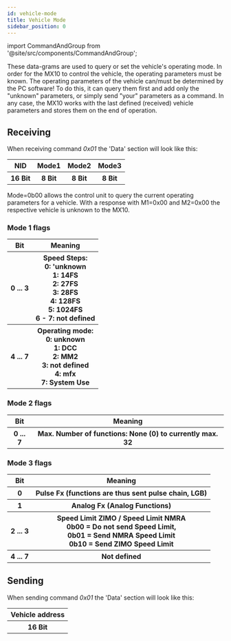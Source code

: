 ```yaml
---
id: vehicle-mode
title: Vehicle Mode
sidebar_position: 0
---
```


import CommandAndGroup from '@site/src/components/CommandAndGroup';

<CommandAndGroup group="02" command="01"/>

These data-grams are used to query or set the vehicle's operating mode. In order for the MX10 to control the vehicle, the operating parameters must be known. The operating parameters of the vehicle can/must be determined by the PC software! To do this, it can query them first and add only the "unknown" parameters, or simply send "your" parameters as a command. In any case, the MX10 works with the last defined (received) vehicle parameters and stores them on the end of operation.

## Receiving

When receiving command _0x01_ the 'Data' section will look like this:

<table>
  <tr>
    <th>NID</th>
    <th>Mode1</th>
    <th>Mode2</th>
    <th>Mode3</th>
  </tr>
  <tr>
    <th>16 Bit</th>
    <th>8 Bit</th>
    <th>8 Bit</th>
    <th>8 Bit</th>
  </tr>
</table>

Mode=0b00 allows the control unit to query the current operating parameters for a vehicle. With a response with M1=0x00 and M2=0x00 the respective vehicle is unknown to the MX10.

### Mode 1 flags

<table>
  <tr>
    <th>Bit</th>
    <th>Meaning</th>
  </tr>
  <tr>
    <th>0 ... 3</th>
    <th class="left_align">
      Speed Steps:<br />
      0: 'unknown<br />
      1: 14FS<br />
      2: 27FS<br />
      3: 28FS<br />
      4: 128FS<br />
      5: 1024FS<br />
      6 - 7: not defined<br />
    </th>
  </tr>
  <tr>
    <th>4 ... 7</th>
    <th class='left_align'>Operating mode:<br/>
        0: unknown<br/>
        1: DCC<br/>
        2: MM2<br/>
        3: not defined<br/>
        4: mfx<br/>
        7: System Use</th>
  </tr>
</table>

### Mode 2 flags

<table>
  <tr>
    <th>Bit</th>
    <th>Meaning</th>
  </tr>
  <tr>
    <th>0 ... 7</th>
    <th>Max. Number of functions: None (0) to currently max. 32</th>
  </tr>
</table>

### Mode 3 flags

<table>
  <tr>
    <th>Bit</th>
    <th>Meaning</th>
  </tr>
  <tr>
    <th>0</th>
    <th class='left_align'>Pulse Fx (functions are thus sent pulse chain, LGB)</th>
  </tr>
  <tr>
    <th>1</th>
    <th class='left_align'>Analog Fx (Analog Functions)</th>
  </tr>
  <tr>
    <th>2 ... 3</th>
    <th class='left_align'>Speed Limit ZIMO / Speed Limit NMRA <br/>
        0b00 = Do not send Speed Limit, <br/>
        0b01 = Send NMRA Speed Limit <br/>
        0b10 = Send ZIMO Speed Limit</th>
  </tr>
  <tr>
    <th>4 ... 7</th>
    <th class='left_align'>Not defined</th>
  </tr>
</table>

## Sending

When sending command _0x01_ the 'Data' section will look like this:

<table>
  <tr>
    <th>Vehicle address</th>
  </tr>
  <tr>
    <th>16 Bit</th>
  </tr>
</table>
